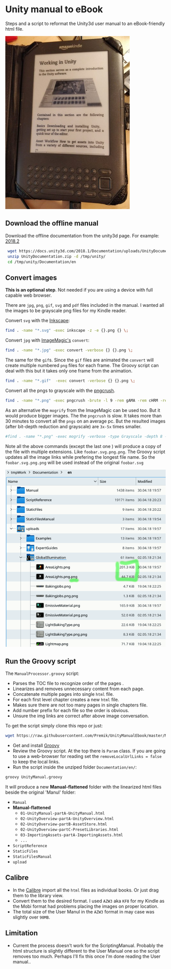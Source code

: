 # Unity manual to eBook

Steps and a script to reformat the Unity3d user manual to an eBook-friendly html file.

![UnityManualInKindle](doc/UnityManualInKindle.jpg)

## Download the offline manual

Download the offline documentation from the unity3d page. For example: [2018.2](https://docs.unity3d.com/2018.2/Documentation/Manual/OfflineDocumentation.html)

```bash
 wget https://docs.unity3d.com/2018.1/Documentation/uploads/UnityDocumentation.zip
 unzip UnityDocumentation.zip -d /tmp/unity/
 cd /tmp/unity/Documentation/en
```

## Convert images

**This is an optional step**. Not needed if you are using a device with full capable web browser.

There are `jpg`, `png`, `gif`, `svg` and `pdf` files included in the manual. I wanted all the images to be grayscale png files for my Kindle reader.

Convert `svg` with the [Inkscape](https://inkscape.org):

```bash
find . -name "*.svg" -exec inkscape -z -e {}.png {} \;
 ```

Convert `jpg` with [ImageMagic's](https://www.imagemagick.org/script/index.php) `convert`:

```bash
find . -name "*.jpg" -exec convert -verbose {} {}.png \;
```

The same for the `gif`s. Since the `gif` files are animated the `convert` will create multiple numbered `png` 
files for each frame. The Groovy script can deal with this but it takes only one frame from the animation.

```bash
find . -name "*.gif"  -exec convert -verbose {} {}.png \;
```

Convert all the pngs to grayscale with the [pngcrush](https://pmt.sourceforge.io/pngcrush/).

```bash
find . -name "*.png" -exec pngcrush -brute -l 9 -rem gAMA -rem cHRM -rem iCCP -rem sRGB -rem alla -rem text -c 0 {} {}.png \;
```

As an alternative the `mogrify` from the ImageMagic can be used too. But it would produce bigger images.
The the `pngcrush` is slow. It takes more than 30 minutes to convert all the `pngs` on an average pc. But the resulted images (after bit-depth reduction and grayscale) are `3x-5x` times smaller.

```bash
#find . -name "*.png" -exec mogrify -verbose -type Grayscale -depth 8 -quality 9 -format png {}  \;
```

Note all the above commands (except the last one ) will produce a copy of the file with multiple extensions.
Like `foobar.svg.png.png`. The Groovy script updates all the image links while prefering the longest file name.
So the `foobar.svg.png.png` will be used instead of the original `foobar.svg`

![Pngs](doc/Pngs.png)

## Run the Groovy script

The `ManualProcessor.groovy` script:

- Parses the TOC file to recognize order of the pages .
- Linearizes and removes unnecessary content from each page.
- Concatenate multiple pages into single `html` file.
- For each first level chapter creates a new `html` file.
- Makes sure there are not too many pages in single chapters file.
- Add number prefix for each file so the order is obvious.
- Unsure the img links are correct after above image conversation.


To get the script simply clone this repo or just:

```bash
wget https://raw.githubusercontent.com/Premik/UnityManualEbook/master/ManualProcessor.groovy 
```

- Get and install [Groovy](http://groovy-lang.org/)
- Review the Groovy script. At the top there is `Param` class. If you are going to use a web-browser for reading set the `removeLocalUrlLinks = false` to keep the local links.
- Run the script inside the unziped folder `Documentation/en/`:

```bash
groovy UnityManual.groovy
```
It will produce a new **Manual-flattened** folder with the linearized html files beside the original 'Manul' folder:

 * `Manual`
 * **Manual-flattened**
   * `01-UnityManual-partA-UnityManual.html`
   * `02-UnityOverview-partA-UnityOverview.html`
   * `02-UnityOverview-partB-AssetStore.html`
   * `02-UnityOverview-partC-PresetLibraries.html`
   * `03-ImportingAssets-partA-ImportingAssets.html`
   * `...`
 * `ScriptReference`
 * `StaticFiles`
 * `StaticFilesManual`
 * `upload`

 ## Calibre
- In the [Calibre](https://calibre-ebook.com/) import all the `html` files as individual books. Or just drag them to the library view.
- Convert them to the desired format. I used `AZW3` aka `KF8` for my Kindle as the Mobi format had problems placing the images on proper location. 
- The total size of the User Manul in the `AZW3` format in may case was slightly over `90MB`.
## Limitation
- Current the process doesn't work for the ScriptingManual. Probably the html structure is slightly different to the User Manual one so the script removes too much. Perhaps I'll fix this once I'm done reading the User manual..